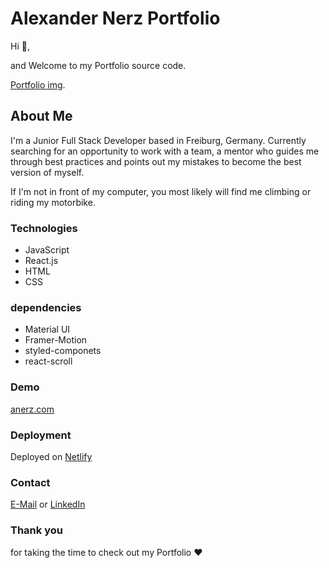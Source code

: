# Alexander Nerz Portfolio

Hi :wave:, 

and Welcome to my Portfolio source code.

[Portfolio img](../alexandernerz/src/images/Portfolio-img.png).

## About Me

I'm a Junior Full Stack Developer based in Freiburg, Germany. Currently searching for an opportunity to work with a team, a mentor who guides me through best practices and points out my mistakes to become the best version of myself.

If I'm not in front of my computer, you most likely will find me climbing or riding my motorbike.

### Technologies

- JavaScript
- React.js
- HTML
- CSS

### dependencies

- Material UI
- Framer-Motion
- styled-componets
- react-scroll

### Demo

 [anerz.com](https://anerz.com)

### Deployment

Deployed on [Netlify](https://app.netlify.com/)

### Contact

[E-Mail](alexander.nerz@web.de) or [LinkedIn](www.linkedin.com/in/alexander-nerz)


### Thank you

 for taking the time to check out my Portfolio :heart: 
